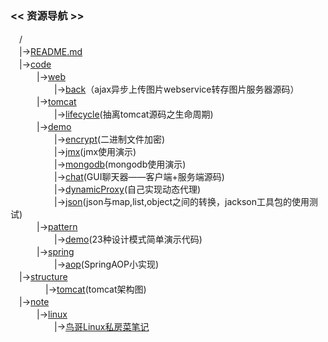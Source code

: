 ### << 资源导航 >>  

　/  
　|->[README.md](https://github.com/smallbug-vip/repo/blob/master/README.md)  
　|->[code](https://github.com/smallbug-vip/repo/tree/master/code)  
　　　|->[web](https://github.com/smallbug-vip/repo/tree/master/code/web)  
　　　　　|->[back](https://github.com/smallbug-vip/repo/tree/master/code/web/back)（ajax异步上传图片webservice转存图片服务器源码）  
　　　|->[tomcat](https://github.com/smallbug-vip/repo/tree/master/code/tomcat)  
　　　　　|->[lifecycle](https://github.com/smallbug-vip/repo/tree/master/code/tomcat/lifecycle)(抽离tomcat源码之生命周期)  
　　　|->[demo](https://github.com/smallbug-vip/repo/tree/master/code/demo)  
　　　　　|->[encrypt](https://github.com/smallbug-vip/repo/tree/master/code/demo/encrypt)(二进制文件加密)  
　　　　　|->[jmx](https://github.com/smallbug-vip/repo/tree/master/code/demo/jmx)(jmx使用演示)  
　　　　　|->[mongodb](https://github.com/smallbug-vip/repo/tree/master/code/demo/mongodb)(mongodb使用演示)  
　　　　　|->[chat](https://github.com/smallbug-vip/repo/tree/master/code/demo/chat)(GUI聊天器——客户端+服务端源码)  
　　　　　|->[dynamicProxy](https://github.com/smallbug-vip/repo/tree/master/code/demo/dynamicProxy)(自己实现动态代理)  
　　　　　|->[json](https://github.com/smallbug-vip/repo/tree/master/code/demo/json)(json与map,list,object之间的转换，jackson工具包的使用测试)  
　　　|->[pattern](https://github.com/smallbug-vip/repo/tree/master/code/pattern)  
　　　　　|->[demo](https://github.com/smallbug-vip/repo/tree/master/code/pattern/demo)(23种设计模式简单演示代码)  
　　　|->[spring](https://github.com/smallbug-vip/repo/tree/master/code/spring)  
　　　　　|->[aop](https://github.com/smallbug-vip/repo/tree/master/code/spring/aop)(SpringAOP小实现)  
　|->[structure](https://github.com/smallbug-vip/repo/tree/master/structure)  
　　　　|->[tomcat](https://github.com/smallbug-vip/repo/tree/master/structure/tomcat)(tomcat架构图)  
　|->[note](https://github.com/smallbug-vip/repo/tree/master/note)  
　　　|->[linux](https://github.com/smallbug-vip/repo/tree/master/note/linux)  
　　　　　|->[鸟哥Linux私房菜笔记](https://github.com/smallbug-vip/repo/tree/master/note/linux/note.mjs)  